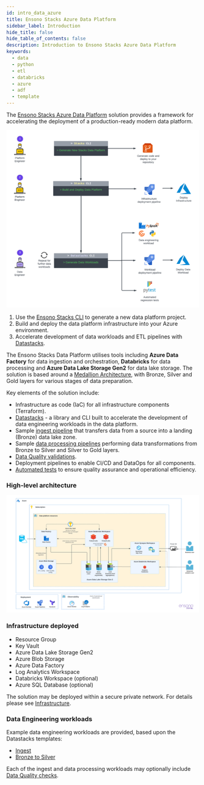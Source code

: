 ```yaml
---
id: intro_data_azure
title: Ensono Stacks Azure Data Platform
sidebar_label: Introduction
hide_title: false
hide_table_of_contents: false
description: Introduction to Ensono Stacks Azure Data Platform
keywords:
  - data
  - python
  - etl
  - databricks
  - azure
  - adf
  - template
---
```


The [Ensono Stacks Azure Data Platform](https://github.com/ensono/stacks-azure-data) solution provides
a framework for accelerating the deployment of a production-ready modern data platform.

![Ensono Stacks Data Overview](images/stacks-data-overview.png)

1. Use the [Ensono Stacks CLI](../../../stackscli/about) to generate a new data platform project.
2. Build and deploy the data platform infrastructure into your Azure environment.
3. Accelerate development of data workloads and ETL pipelines with [Datastacks](etl_pipelines/datastacks.md).

The Ensono Stacks Data Platform utilises tools including **Azure Data Factory** for data
ingestion and orchestration, **Databricks** for data processing and **Azure Data Lake Storage Gen2**
for data lake storage. The solution is based around a [Medallion Architecture](etl_pipelines/etl_intro_data_azure.md#medallion-architecture), with Bronze, Silver and Gold layers for various stages of data preparation.

Key elements of the solution include:

* Infrastructure as code (IaC) for all infrastructure components (Terraform).
* [Datastacks](./etl_pipelines/datastacks.md) - a library and CLI built to accelerate the development of data engineering
workloads in the data platform.
* Sample [ingest pipeline](./etl_pipelines/ingest_data_azure.md) that transfers data from a source into a landing (Bronze) data lake zone.
* Sample [data processing pipelines](./etl_pipelines/data_processing.md) performing data transformations from Bronze to Silver and Silver to Gold layers.
* [Data Quality validations](./etl_pipelines/data_quality_azure.md).
* Deployment pipelines to enable CI/CD and DataOps for all components.
* [Automated tests](./etl_pipelines/testing_data_azure.md) to ensure quality assurance and operational efficiency.

### High-level architecture

![High-level architecture](images/Stacks_Azure_Data_Platform-HLD.png)

### Infrastructure deployed

* Resource Group
* Key Vault
* Azure Data Lake Storage Gen2
* Azure Blob Storage
* Azure Data Factory
* Log Analytics Workspace
* Databricks Workspace (optional)
* Azure SQL Database (optional)

The solution may be deployed within a secure private network. For details please see [Infrastructure](infrastructure_data_azure.md).

### Data Engineering workloads

Example data engineering workloads are provided, based upon the Datastacks templates:

* [Ingest](etl_pipelines/ingest_data_azure.md)
* [Bronze to Silver](etl_pipelines/data_processing.md)

Each of the ingest and data processing workloads may optionally include [Data Quality checks](etl_pipelines/data_quality_azure.md).
